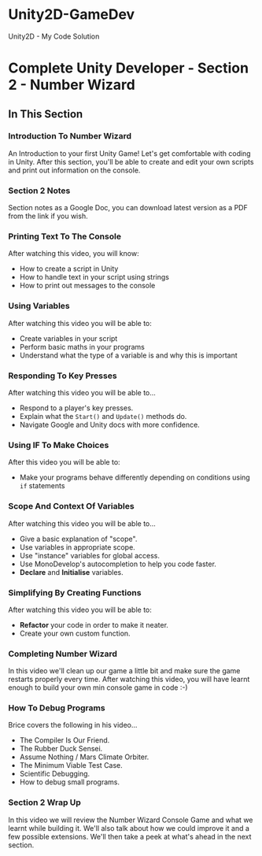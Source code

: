 # Unity2D-GameDev
Unity2D - My Code Solution 
# Complete Unity Developer - Section 2 - Number Wizard

## In This Section
### Introduction To Number Wizard ###

An Introduction to your first Unity Game! Let's get comfortable with coding in
Unity. After this section, you'll be able to create and edit your own scripts
and print out information on the console.

### Section 2 Notes ###

Section notes as a Google Doc, you can download latest version as a PDF from
the link if you wish.


### Printing Text To The Console ###

After watching this video, you will know:
+ How to create a script in Unity
+ How to handle text in your script using strings
+ How to print out messages to the console

### Using Variables ###

After watching this video you will be able to:
+ Create variables in your script
+ Perform basic maths in your programs
+ Understand what the type of a variable is and why this is important

### Responding To Key Presses ###

After watching this video you will be able to...
+ Respond to a player's key presses.
+ Explain what the `Start()` and `Update()` methods do.
+ Navigate Google and Unity docs with more confidence.

### Using IF To Make Choices ###

After this video you will be able to:
+ Make your programs behave differently depending on conditions using `if`
statements

### Scope And Context Of Variables ###

After watching this video you will be able to...
+ Give a basic explanation of "scope".
+ Use variables in appropriate scope.
+ Use "instance" variables for global access.
+ Use MonoDevelop's autocompletion to help you code faster.
+ **Declare** and **Initialise** variables.

### Simplifying By Creating Functions ###

After watching this video you will be able to:
+ **Refactor** your code in order to make it neater.
+ Create your own custom function.

### Completing Number Wizard ###

In this video we'll clean up our game a little bit and make sure the game
restarts properly every time. After watching this video, you will have learnt
enough to build your own min console game in code :-)

### How To Debug Programs ###

Brice covers the following in his video...
+ The Compiler Is Our Friend.
+ The Rubber Duck Sensei.
+ Assume Nothing / Mars Climate Orbiter.
+ The Minimum Viable Test Case.
+ Scientific Debugging.
+ How to debug small programs.

### Section 2 Wrap Up ###

In this video we will review the Number Wizard Console Game and what we learnt
while building it. We'll also talk about how we could improve it and a few
possible extensions. We'll then take a peek at what's ahead in the next
section.
